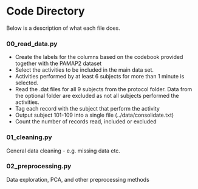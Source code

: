 # Code Directory

Below is a description of what each file does. 

### 00_read_data.py
* Create the labels for the columns based on the codebook provided together with the PAMAP2 dataset
* Select the activities to be included in the main data set. 
* Activities performed by at least 6 subjects for more than 1 minute is selected.
* Read the .dat files for all 9 subjects from the protocol folder. Data from the optional folder are excluded as not all subjects performed the activities. 
* Tag each record with the subject that perform the activity
* Output subject 101-109 into a single file (../data/consolidate.txt)
* Count the number of records read, included or excluded

### 01_cleaning.py
General data cleaning - e.g. missing data etc.

### 02_preprocessing.py
Data exploration, PCA, and other preprocessing methods
